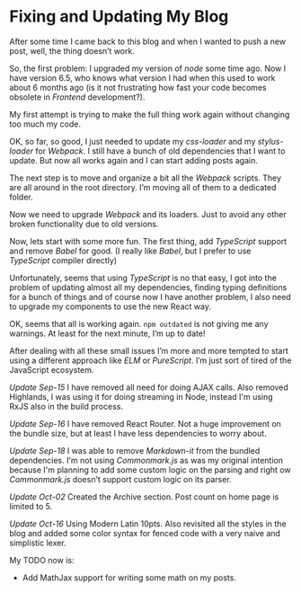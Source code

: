 Fixing and Updating My Blog
===========================

After some time I came back to this blog and when I wanted to push a new post, well, the thing doesn’t work.

So, the first problem: I upgraded my version of _node_ some time ago. Now I have version 6.5, who knows what version I had when this used to work about 6 months ago (is it not frustrating how fast your code becomes obsolete in _Frontend_ development?).

My first attempt is trying to make the full thing work again without changing too much my code.

OK, so far, so good, I just needed to update my _css-loader_ and my _stylus-loader_ for _Webpack_. I still have a bunch of old dependencies that I want to update. But now all works again and I can start adding posts again.

The next step is to move and organize a bit all the _Webpack_ scripts. They are all around in the root directory. I’m moving all of them to a dedicated folder.

Now we need to upgrade _Webpack_ and its loaders. Just to avoid any other broken functionality due to old versions.

Now, lets start with some more fun. The first thing, add _TypeScript_ support and remove _Babel_ for good. (I really like _Babel_, but I prefer to use _TypeScript_ compiler directly)

Unfortunately, seems that using _TypeScript_ is no that easy, I got into the problem of updating almost all my dependencies, finding typing definitions for a bunch of things and of course now I have another problem, I also need to upgrade my components to use the new React way.

OK, seems that all is working again. `npm outdated` is not giving me any warnings. At least for the next minute, I’m up to date!

After dealing with all these small issues I’m more and more tempted to start using a different approach like _ELM_ or _PureScript_. I’m just sort of tired of the JavaScript ecosystem.

_Update Sep-15_ I have removed all need for doing AJAX calls. Also removed Highlands, I was using it for doing streaming in Node, instead I'm using RxJS also in the build process.

_Update Sep-16_ I have removed React Router. Not a huge improvement on the bundle size, but at least I have less dependencies to worry about. 

_Update Sep-18_ I was able to remove _Markdown-it_ from the bundled dependencies. I'm not using _Commonmark.js_ as was my original intention because I'm planning to add some custom logic on the parsing and right ow _Commonmark.js_ doesn't support custom logic on its parser.
 
_Update Oct-02_ Created the Archive section.  Post count on home page is limited to 5. 

_Update Oct-16_ Using Modern Latin 10pts. Also revisited all the styles in the blog and added some color
syntax for fenced code with a very naive and simplistic lexer.

My TODO now is:

* Add MathJax support for writing some math on my posts.
